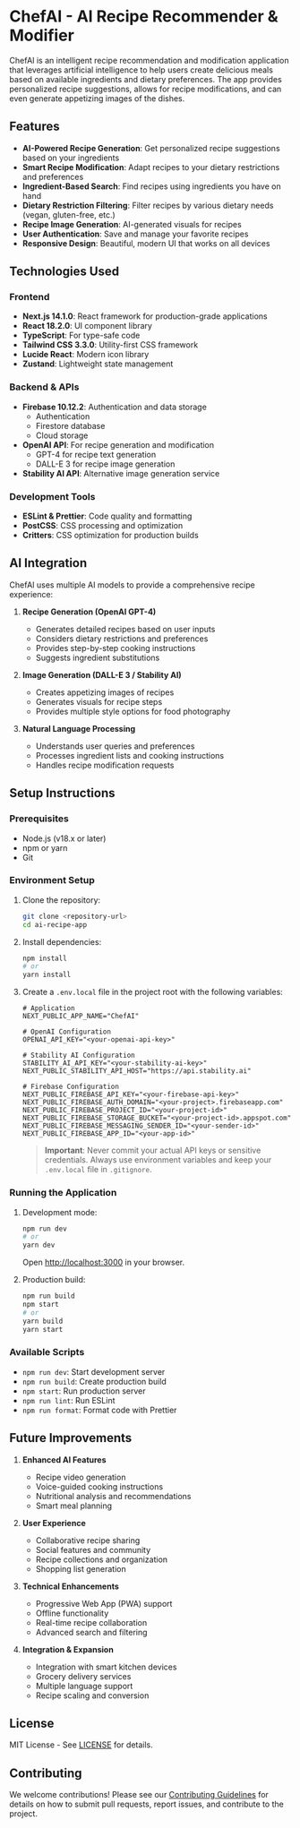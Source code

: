 # ChefAI - AI Recipe Recommender & Modifier

ChefAI is an intelligent recipe recommendation and modification application that leverages artificial intelligence to help users create delicious meals based on available ingredients and dietary preferences. The app provides personalized recipe suggestions, allows for recipe modifications, and can even generate appetizing images of the dishes.

## Features

- **AI-Powered Recipe Generation**: Get personalized recipe suggestions based on your ingredients
- **Smart Recipe Modification**: Adapt recipes to your dietary restrictions and preferences
- **Ingredient-Based Search**: Find recipes using ingredients you have on hand
- **Dietary Restriction Filtering**: Filter recipes by various dietary needs (vegan, gluten-free, etc.)
- **Recipe Image Generation**: AI-generated visuals for recipes
- **User Authentication**: Save and manage your favorite recipes
- **Responsive Design**: Beautiful, modern UI that works on all devices

## Technologies Used

### Frontend
- **Next.js 14.1.0**: React framework for production-grade applications
- **React 18.2.0**: UI component library
- **TypeScript**: For type-safe code
- **Tailwind CSS 3.3.0**: Utility-first CSS framework
- **Lucide React**: Modern icon library
- **Zustand**: Lightweight state management

### Backend & APIs
- **Firebase 10.12.2**: Authentication and data storage
  - Authentication
  - Firestore database
  - Cloud storage
- **OpenAI API**: For recipe generation and modification
  - GPT-4 for recipe text generation
  - DALL-E 3 for recipe image generation
- **Stability AI API**: Alternative image generation service

### Development Tools
- **ESLint & Prettier**: Code quality and formatting
- **PostCSS**: CSS processing and optimization
- **Critters**: CSS optimization for production builds

## AI Integration

ChefAI uses multiple AI models to provide a comprehensive recipe experience:

1. **Recipe Generation (OpenAI GPT-4)**
   - Generates detailed recipes based on user inputs
   - Considers dietary restrictions and preferences
   - Provides step-by-step cooking instructions
   - Suggests ingredient substitutions

2. **Image Generation (DALL-E 3 / Stability AI)**
   - Creates appetizing images of recipes
   - Generates visuals for recipe steps
   - Provides multiple style options for food photography

3. **Natural Language Processing**
   - Understands user queries and preferences
   - Processes ingredient lists and cooking instructions
   - Handles recipe modification requests

## Setup Instructions

### Prerequisites
- Node.js (v18.x or later)
- npm or yarn
- Git

### Environment Setup
1. Clone the repository:
   ```bash
   git clone <repository-url>
   cd ai-recipe-app
   ```

2. Install dependencies:
   ```bash
   npm install
   # or
   yarn install
   ```

3. Create a `.env.local` file in the project root with the following variables:
   ```env
   # Application
   NEXT_PUBLIC_APP_NAME="ChefAI"

   # OpenAI Configuration
   OPENAI_API_KEY="<your-openai-api-key>"

   # Stability AI Configuration
   STABILITY_AI_API_KEY="<your-stability-ai-key>"
   NEXT_PUBLIC_STABILITY_API_HOST="https://api.stability.ai"

   # Firebase Configuration
   NEXT_PUBLIC_FIREBASE_API_KEY="<your-firebase-api-key>"
   NEXT_PUBLIC_FIREBASE_AUTH_DOMAIN="<your-project>.firebaseapp.com"
   NEXT_PUBLIC_FIREBASE_PROJECT_ID="<your-project-id>"
   NEXT_PUBLIC_FIREBASE_STORAGE_BUCKET="<your-project-id>.appspot.com"
   NEXT_PUBLIC_FIREBASE_MESSAGING_SENDER_ID="<your-sender-id>"
   NEXT_PUBLIC_FIREBASE_APP_ID="<your-app-id>"
   ```

   > **Important**: Never commit your actual API keys or sensitive credentials. Always use environment variables and keep your `.env.local` file in `.gitignore`.

### Running the Application

1. Development mode:
   ```bash
   npm run dev
   # or
   yarn dev
   ```
   Open [http://localhost:3000](http://localhost:3000) in your browser.

2. Production build:
   ```bash
   npm run build
   npm start
   # or
   yarn build
   yarn start
   ```

### Available Scripts
- `npm run dev`: Start development server
- `npm run build`: Create production build
- `npm start`: Run production server
- `npm run lint`: Run ESLint
- `npm run format`: Format code with Prettier

## Future Improvements

1. **Enhanced AI Features**
   - Recipe video generation
   - Voice-guided cooking instructions
   - Nutritional analysis and recommendations
   - Smart meal planning

2. **User Experience**
   - Collaborative recipe sharing
   - Social features and community
   - Recipe collections and organization
   - Shopping list generation

3. **Technical Enhancements**
   - Progressive Web App (PWA) support
   - Offline functionality
   - Real-time recipe collaboration
   - Advanced search and filtering

4. **Integration & Expansion**
   - Integration with smart kitchen devices
   - Grocery delivery services
   - Multiple language support
   - Recipe scaling and conversion

## License

MIT License - See [LICENSE](LICENSE) for details.

## Contributing

We welcome contributions! Please see our [Contributing Guidelines](CONTRIBUTING.md) for details on how to submit pull requests, report issues, and contribute to the project.
